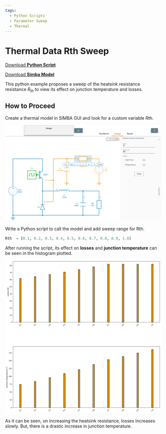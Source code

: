 ```yaml
---
tags:
  - Python Scripts
  - Parameter Sweep
  - Thermal
---
```


# Thermal Data Rth Sweep

[Download **Python Script**](heatsink_resistance_sweep.py)

[Download **Simba Model**](thermal_buck_Rth_4pythonexp.jsimba)

This python example proposes a sweep of the heatsink resistance resistance $R_{th}$ to view its effect on junction temperature and losses.


## How to Proceed
Create a thermal model in SIMBA GUI and look for a custom variable Rth.

![Gui for Rth](fig/GUI_for_Rth.png)


Write a Python script to call the model and add sweep range for Rth.

```py
Rth  = [0.1, 0.2, 0.3, 0.4, 0.5, 0.6, 0.7, 0.8, 0.9, 1.0]
```

After running the script, its effect on **losses** and **junction temperature** can be seen in the histogram plotted.

![results](fig/output.png)

As it can be seen, on increasing the heatsink resistance, losses increases slowly. But, there is a drastic increase in junction temperature.